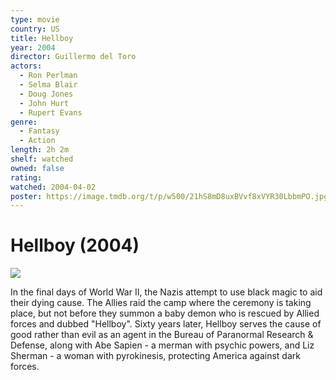 ```yaml
---
type: movie
country: US
title: Hellboy
year: 2004
director: Guillermo del Toro
actors:
  - Ron Perlman
  - Selma Blair
  - Doug Jones
  - John Hurt
  - Rupert Evans
genre:
  - Fantasy
  - Action
length: 2h 2m
shelf: watched
owned: false
rating:
watched: 2004-04-02
poster: https://image.tmdb.org/t/p/w500/21hS8mD8uxBVvf8xVYR30LbbmPO.jpg
---
```


# Hellboy (2004)

![](https://image.tmdb.org/t/p/w500/21hS8mD8uxBVvf8xVYR30LbbmPO.jpg)

In the final days of World War II, the Nazis attempt to use black magic to aid their dying cause. The Allies raid the camp where the ceremony is taking place, but not before they summon a baby demon who is rescued by Allied forces and dubbed "Hellboy". Sixty years later, Hellboy serves the cause of good rather than evil as an agent in the Bureau of Paranormal Research & Defense, along with Abe Sapien - a merman with psychic powers, and Liz Sherman - a woman with pyrokinesis, protecting America against dark forces.